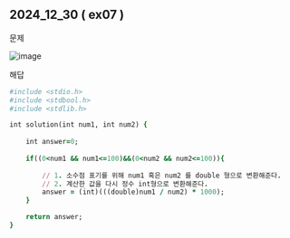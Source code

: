 ## 2024_12_30 ( ex07 )

문제 <br>

![image](https://github.com/user-attachments/assets/56079470-bce8-4610-9b56-0a9fd74765c3) <br>

해답 <br>

```ruby
#include <stdio.h>
#include <stdbool.h>
#include <stdlib.h>

int solution(int num1, int num2) {
    
    int answer=0;
    
    if((0<num1 && num1<=100)&&(0<num2 && num2<=100)){
        
        // 1. 소수점 표기를 위해 num1 혹은 num2 를 double 형으로 변환해준다.
        // 2. 계산한 값을 다시 정수 int형으로 변환해준다.
        answer = (int)(((double)num1 / num2) * 1000);
    }

    return answer;
}
```
